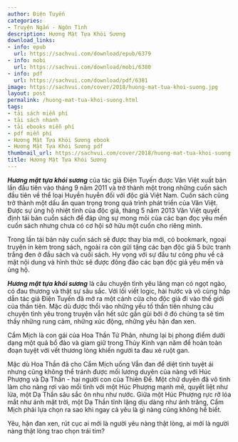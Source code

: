```yaml
---
author: Điện Tuyến
categories:
- Truyện Ngắn - Ngôn Tình
description: Hương Mật Tựa Khói Sương
download_links:
- info: epub
  url: https://sachvui.com/download/epub/6379
- info: mobi
  url: https://sachvui.com/download/mobi/6380
- info: pdf
  url: https://sachvui.com/download/pdf/6381
image: https://sachvui.com/cover/2018/huong-mat-tua-khoi-suong.jpg
layout: post
permalink: /huong-mat-tua-khoi-suong.html
tags:
- tải sách miễn phí
- tải sách nhanh
- tải ebooks miễn phí
- pdf miễn phí
- Hương Mật Tựa Khói Sương ebook
- Hương Mật Tựa Khói Sương pdf
thumbnail_url: https://sachvui.com/cover/2018/huong-mat-tua-khoi-suong.jpg
title: Hương Mật Tựa Khói Sương
---
```


 <div class="item-desc text-justify"> <p><em><strong>Hương mật tựa khói sương</strong></em> của tác giả Điện Tuyến được Văn Việt xuất bản lần đầu tiên vào tháng 9 năm 2011 và trở thành một trong những cuốn sách đầu tiên về thể loại Huyền huyễn đối với độc giả Việt Nam. Cuốn sách cũng trở thành một dấu ấn quan trọng trong quá trình phát triển của Văn Việt. Được sự ủng hộ nhiệt tình của độc giả, tháng 5 năm 2013 Văn Việt quyết định tái bản cuốn sách để đáp ứng sự mong mỏi của các bạn đọc yêu mến cuốn sách nhưng chưa có cơ hội sở hữu một cuốn cho riêng mình.</p><p>Trong lần tái bản này cuốn sách sẽ được thay bìa mới, có bookmark, ngoại truyện in kèm trong sách, ngoài ra còn gửi tặng các bạn độc giả 5 bức tranh trắng đen ở đầu sách và cuối sách. Hy vọng với sự đầu tư công phu về cả mặt nội dung và hình thức sẽ được đông đảo các bạn độc giả yêu mến và ủng hộ.</p><p><strong><em>Hương mật tựa khói sương</em></strong> là câu chuyện tình yêu lãng mạn có ngọt ngào, có đau thương và thật sự sâu sắc. Với lối viết logic, hài hước và vô cùng hấp dẫn tác giả Điện Tuyến đã mở ra một cánh cửa cho độc giả đi vào thế giới của thần tiên. Mặc dù được thổi vào những yếu tố thần tiên nhưng câu chuyện tình yêu trong truyện vẫn hết sức gần gũi bởi ở đó chúng ta sẽ tìm thấy những rung cảm, những xúc động, những yêu hận đan xen.</p><p>Cẩm Mịch là con gái của Hoa Thần Tử Phân, nhưng lại bị phong điểm dưới dạng một quả bồ đào và giam giữ trong Thủy Kính vạn năm để hoàn toàn đoạn tuyệt với vết thương lòng khiến người ta đau xé ruột gan.</p><p>Mặc dù Hoa Thần đã cho Cẩm Mịch uống Vẫn đan để diệt tình tuyệt ái nhưng cũng không thể tránh được mối lương duyên của nàng với Húc Phượng và Dạ Thần - hai người con của Thiên Đế. Một chữ duyên đã vô tình làm cho nàng rơi vào mối tình với một Húc Phượng mạnh mẽ, quyết liệt như lửa, một Dạ Thần sâu sắc ôn nhu như nước. Giữa một Húc Phượng rực rỡ lóa mắt như ánh mặt trời, một Dạ Thần tĩnh lặng dịu dàng như ánh trăng, Cẩm Mịch phải lựa chọn ra sao khi ngay cả yêu là gì nàng cũng không hề biết.</p><p>Yêu, hận đan xen, rút cục ai mới là người yêu nàng thật lòng, ai mới là người nàng thật lòng trao chọn trái tim?</p> </div>